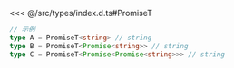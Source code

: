 
<<< @/src/types/index.d.ts#PromiseT

```ts
// 示例
type A = PromiseT<string> // string
type B = PromiseT<Promise<string>> // string
type C = PromiseT<Promise<Promise<string>>> // string
```
